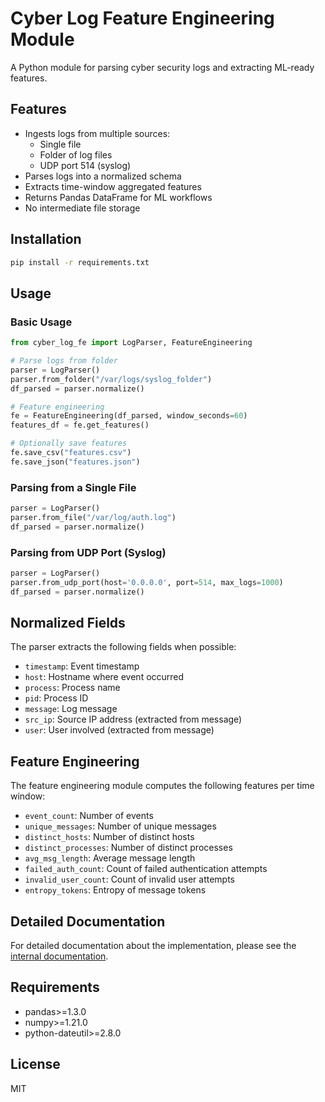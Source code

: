 # Cyber Log Feature Engineering Module

A Python module for parsing cyber security logs and extracting ML-ready features.

## Features

- Ingests logs from multiple sources:
  - Single file
  - Folder of log files
  - UDP port 514 (syslog)
- Parses logs into a normalized schema
- Extracts time-window aggregated features
- Returns Pandas DataFrame for ML workflows
- No intermediate file storage

## Installation

```bash
pip install -r requirements.txt
```

## Usage

### Basic Usage

```python
from cyber_log_fe import LogParser, FeatureEngineering

# Parse logs from folder
parser = LogParser()
parser.from_folder("/var/logs/syslog_folder")
df_parsed = parser.normalize()

# Feature engineering
fe = FeatureEngineering(df_parsed, window_seconds=60)
features_df = fe.get_features()

# Optionally save features
fe.save_csv("features.csv")
fe.save_json("features.json")
```

### Parsing from a Single File

```python
parser = LogParser()
parser.from_file("/var/log/auth.log")
df_parsed = parser.normalize()
```

### Parsing from UDP Port (Syslog)

```python
parser = LogParser()
parser.from_udp_port(host='0.0.0.0', port=514, max_logs=1000)
df_parsed = parser.normalize()
```

## Normalized Fields

The parser extracts the following fields when possible:
- `timestamp`: Event timestamp
- `host`: Hostname where event occurred
- `process`: Process name
- `pid`: Process ID
- `message`: Log message
- `src_ip`: Source IP address (extracted from message)
- `user`: User involved (extracted from message)

## Feature Engineering

The feature engineering module computes the following features per time window:
- `event_count`: Number of events
- `unique_messages`: Number of unique messages
- `distinct_hosts`: Number of distinct hosts
- `distinct_processes`: Number of distinct processes
- `avg_msg_length`: Average message length
- `failed_auth_count`: Count of failed authentication attempts
- `invalid_user_count`: Count of invalid user attempts
- `entropy_tokens`: Entropy of message tokens

## Detailed Documentation

For detailed documentation about the implementation, please see the [internal documentation](cyber_log_fe/README.md).

## Requirements

- pandas>=1.3.0
- numpy>=1.21.0
- python-dateutil>=2.8.0

## License

MIT